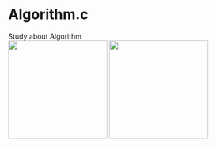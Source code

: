 # Algorithm.c
 Study about Algorithm
 <br>
<img width=200 src="https://user-images.githubusercontent.com/53136613/150102572-00e27781-e424-45ec-91e4-0728305b8229.gif">
<img width=200 src="https://user-images.githubusercontent.com/53136613/150102873-ea004f42-59e0-47ac-b358-59383c34b408.gif">
